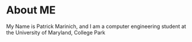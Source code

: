 <body> <h1> About ME </h1>

 <p> My Name is Patrick Marinich, and I am a computer engineering student at the University of Maryland, College Park </p>
  
</body>
